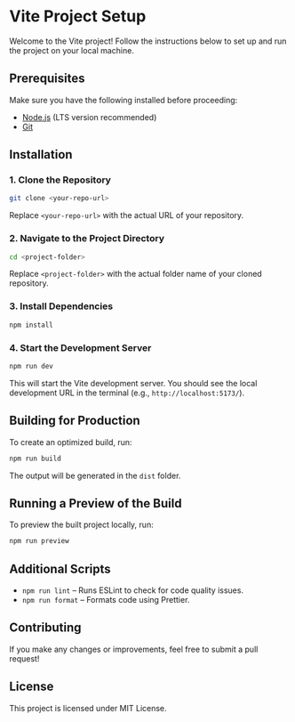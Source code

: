 # Vite Project Setup

Welcome to the Vite project! Follow the instructions below to set up and run the project on your local machine.

## Prerequisites

Make sure you have the following installed before proceeding:

- [Node.js](https://nodejs.org/) (LTS version recommended)
- [Git](https://git-scm.com/)

## Installation

### 1. Clone the Repository

```sh
git clone <your-repo-url>
```

Replace `<your-repo-url>` with the actual URL of your repository.

### 2. Navigate to the Project Directory

```sh
cd <project-folder>
```

Replace `<project-folder>` with the actual folder name of your cloned repository.

### 3. Install Dependencies

```sh
npm install
```

### 4. Start the Development Server

```sh
npm run dev
```

This will start the Vite development server. You should see the local development URL in the terminal (e.g., `http://localhost:5173/`).

## Building for Production

To create an optimized build, run:

```sh
npm run build
```

The output will be generated in the `dist` folder.

## Running a Preview of the Build

To preview the built project locally, run:

```sh
npm run preview
```

## Additional Scripts

- `npm run lint` – Runs ESLint to check for code quality issues.
- `npm run format` – Formats code using Prettier.

## Contributing

If you make any changes or improvements, feel free to submit a pull request!

## License

This project is licensed under MIT License.

